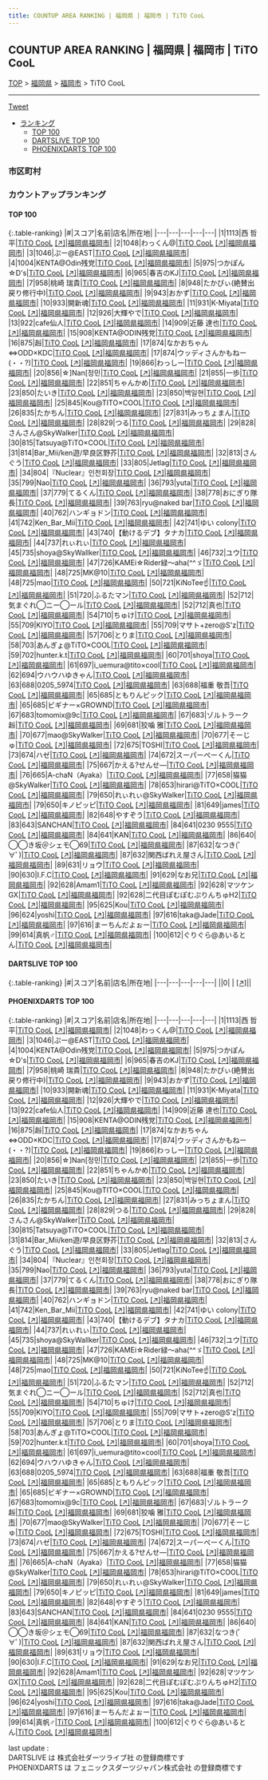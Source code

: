 ```yaml
---
title: COUNTUP AREA RANKING | 福岡県 | 福岡市 | TiTO CooL
---
```

## COUNTUP AREA RANKING | 福岡県 | 福岡市 | TiTO CooL

[TOP](/darts/rank/) > [福岡県](/darts/rank/福岡県/) > [福岡市](/darts/rank/福岡県/福岡市/) > TiTO CooL

___

<a href="https://twitter.com/share?ref_src=twsrc%5Etfw" data-text="COUNTUP AREA RANKING | 福岡県福岡市TiTO CooL" class="twitter-share-button" data-hashtags="DARTSLIVE,PHOENIXDARTS,darts,ダーツ" data-show-count="false">Tweet</a>

* [ランキング](#カウントアップランキング)
    * [TOP 100](#top-100)
    * [DARTSLIVE TOP 100](#dartslive-top-100)
    * [PHOENIXDARTS TOP 100](#phoenixdarts-top-100)

### 市区町村

<ul>

</ul>

### カウントアップランキング

#### TOP 100



{:.table-ranking}
|#|スコア|名前|店名|所在地|
|---|---|---|---|---|
|1|1113|<span class="rank-name-pd">西 哲平</span>|<a href="/darts/rank/shops/10715.html">TiTO CooL</a> <a href="https://vs.phoenixdarts.com/jp/shop/shopDetailInfo/s_10715?s_seq=10715">[↗]</a>|<a href="/darts/rank/福岡県/福岡市">福岡県福岡市</a>|
|2|1048|<span class="rank-name-pd">わっくん@</span>|<a href="/darts/rank/shops/10715.html">TiTO CooL</a> <a href="https://vs.phoenixdarts.com/jp/shop/shopDetailInfo/s_10715?s_seq=10715">[↗]</a>|<a href="/darts/rank/福岡県/福岡市">福岡県福岡市</a>|
|3|1046|<span class="rank-name-pd">ぷー@EAST</span>|<a href="/darts/rank/shops/10715.html">TiTO CooL</a> <a href="https://vs.phoenixdarts.com/jp/shop/shopDetailInfo/s_10715?s_seq=10715">[↗]</a>|<a href="/darts/rank/福岡県/福岡市">福岡県福岡市</a>|
|4|1004|<span class="rank-name-pd">KENTA@Odin残党</span>|<a href="/darts/rank/shops/10715.html">TiTO CooL</a> <a href="https://vs.phoenixdarts.com/jp/shop/shopDetailInfo/s_10715?s_seq=10715">[↗]</a>|<a href="/darts/rank/福岡県/福岡市">福岡県福岡市</a>|
|5|975|<span class="rank-name-pd">つかぽん☆D&#x27;s</span>|<a href="/darts/rank/shops/10715.html">TiTO CooL</a> <a href="https://vs.phoenixdarts.com/jp/shop/shopDetailInfo/s_10715?s_seq=10715">[↗]</a>|<a href="/darts/rank/福岡県/福岡市">福岡県福岡市</a>|
|6|965|<span class="rank-name-pd">春吉のKJ</span>|<a href="/darts/rank/shops/10715.html">TiTO CooL</a> <a href="https://vs.phoenixdarts.com/jp/shop/shopDetailInfo/s_10715?s_seq=10715">[↗]</a>|<a href="/darts/rank/福岡県/福岡市">福岡県福岡市</a>|
|7|958|<span class="rank-name-pd"><span class="pro-icon-pd"></span>桃崎 瑞貴</span>|<a href="/darts/rank/shops/10715.html">TiTO CooL</a> <a href="https://vs.phoenixdarts.com/jp/shop/shopDetailInfo/s_10715?s_seq=10715">[↗]</a>|<a href="/darts/rank/福岡県/福岡市">福岡県福岡市</a>|
|8|948|<span class="rank-name-pd">たかぴぃ(絶賛出戻り修行中)</span>|<a href="/darts/rank/shops/10715.html">TiTO CooL</a> <a href="https://vs.phoenixdarts.com/jp/shop/shopDetailInfo/s_10715?s_seq=10715">[↗]</a>|<a href="/darts/rank/福岡県/福岡市">福岡県福岡市</a>|
|9|943|<span class="rank-name-pd">おかず</span>|<a href="/darts/rank/shops/10715.html">TiTO CooL</a> <a href="https://vs.phoenixdarts.com/jp/shop/shopDetailInfo/s_10715?s_seq=10715">[↗]</a>|<a href="/darts/rank/福岡県/福岡市">福岡県福岡市</a>|
|10|933|<span class="rank-name-pd">開新魂</span>|<a href="/darts/rank/shops/10715.html">TiTO CooL</a> <a href="https://vs.phoenixdarts.com/jp/shop/shopDetailInfo/s_10715?s_seq=10715">[↗]</a>|<a href="/darts/rank/福岡県/福岡市">福岡県福岡市</a>|
|11|931|<span class="rank-name-pd">K-Miyata</span>|<a href="/darts/rank/shops/10715.html">TiTO CooL</a> <a href="https://vs.phoenixdarts.com/jp/shop/shopDetailInfo/s_10715?s_seq=10715">[↗]</a>|<a href="/darts/rank/福岡県/福岡市">福岡県福岡市</a>|
|12|926|<span class="rank-name-pd">大輝やで</span>|<a href="/darts/rank/shops/10715.html">TiTO CooL</a> <a href="https://vs.phoenixdarts.com/jp/shop/shopDetailInfo/s_10715?s_seq=10715">[↗]</a>|<a href="/darts/rank/福岡県/福岡市">福岡県福岡市</a>|
|13|922|<span class="rank-name-pd">cafe仙人</span>|<a href="/darts/rank/shops/10715.html">TiTO CooL</a> <a href="https://vs.phoenixdarts.com/jp/shop/shopDetailInfo/s_10715?s_seq=10715">[↗]</a>|<a href="/darts/rank/福岡県/福岡市">福岡県福岡市</a>|
|14|909|<span class="rank-name-pd"><span class="pro-icon-pd"></span>近藤 達也</span>|<a href="/darts/rank/shops/10715.html">TiTO CooL</a> <a href="https://vs.phoenixdarts.com/jp/shop/shopDetailInfo/s_10715?s_seq=10715">[↗]</a>|<a href="/darts/rank/福岡県/福岡市">福岡県福岡市</a>|
|15|908|<span class="rank-name-pd">KENTA@ODIN残党</span>|<a href="/darts/rank/shops/10715.html">TiTO CooL</a> <a href="https://vs.phoenixdarts.com/jp/shop/shopDetailInfo/s_10715?s_seq=10715">[↗]</a>|<a href="/darts/rank/福岡県/福岡市">福岡県福岡市</a>|
|16|875|<span class="rank-name-pd">赳</span>|<a href="/darts/rank/shops/10715.html">TiTO CooL</a> <a href="https://vs.phoenixdarts.com/jp/shop/shopDetailInfo/s_10715?s_seq=10715">[↗]</a>|<a href="/darts/rank/福岡県/福岡市">福岡県福岡市</a>|
|17|874|<span class="rank-name-pd">なかおちゃん⇔ODD×KDC</span>|<a href="/darts/rank/shops/10715.html">TiTO CooL</a> <a href="https://vs.phoenixdarts.com/jp/shop/shopDetailInfo/s_10715?s_seq=10715">[↗]</a>|<a href="/darts/rank/福岡県/福岡市">福岡県福岡市</a>|
|17|874|<span class="rank-name-pd">ウッディさんかもねー(・・?)</span>|<a href="/darts/rank/shops/10715.html">TiTO CooL</a> <a href="https://vs.phoenixdarts.com/jp/shop/shopDetailInfo/s_10715?s_seq=10715">[↗]</a>|<a href="/darts/rank/福岡県/福岡市">福岡県福岡市</a>|
|19|866|<span class="rank-name-pd">わっしー</span>|<a href="/darts/rank/shops/10715.html">TiTO CooL</a> <a href="https://vs.phoenixdarts.com/jp/shop/shopDetailInfo/s_10715?s_seq=10715">[↗]</a>|<a href="/darts/rank/福岡県/福岡市">福岡県福岡市</a>|
|20|856|<span class="rank-name-pd"><span class="pro-icon-pd"></span>☆]Nan[정민</span>|<a href="/darts/rank/shops/10715.html">TiTO CooL</a> <a href="https://vs.phoenixdarts.com/jp/shop/shopDetailInfo/s_10715?s_seq=10715">[↗]</a>|<a href="/darts/rank/福岡県/福岡市">福岡県福岡市</a>|
|21|855|<span class="rank-name-pd">一歩</span>|<a href="/darts/rank/shops/10715.html">TiTO CooL</a> <a href="https://vs.phoenixdarts.com/jp/shop/shopDetailInfo/s_10715?s_seq=10715">[↗]</a>|<a href="/darts/rank/福岡県/福岡市">福岡県福岡市</a>|
|22|851|<span class="rank-name-pd">ちゃんかめ</span>|<a href="/darts/rank/shops/10715.html">TiTO CooL</a> <a href="https://vs.phoenixdarts.com/jp/shop/shopDetailInfo/s_10715?s_seq=10715">[↗]</a>|<a href="/darts/rank/福岡県/福岡市">福岡県福岡市</a>|
|23|850|<span class="rank-name-pd">たいき</span>|<a href="/darts/rank/shops/10715.html">TiTO CooL</a> <a href="https://vs.phoenixdarts.com/jp/shop/shopDetailInfo/s_10715?s_seq=10715">[↗]</a>|<a href="/darts/rank/福岡県/福岡市">福岡県福岡市</a>|
|23|850|<span class="rank-name-pd">백일현</span>|<a href="/darts/rank/shops/10715.html">TiTO CooL</a> <a href="https://vs.phoenixdarts.com/jp/shop/shopDetailInfo/s_10715?s_seq=10715">[↗]</a>|<a href="/darts/rank/福岡県/福岡市">福岡県福岡市</a>|
|25|845|<span class="rank-name-pd">Kou@TITO‪‪‪‪‬×COOL</span>|<a href="/darts/rank/shops/10715.html">TiTO CooL</a> <a href="https://vs.phoenixdarts.com/jp/shop/shopDetailInfo/s_10715?s_seq=10715">[↗]</a>|<a href="/darts/rank/福岡県/福岡市">福岡県福岡市</a>|
|26|835|<span class="rank-name-pd">たかちん</span>|<a href="/darts/rank/shops/10715.html">TiTO CooL</a> <a href="https://vs.phoenixdarts.com/jp/shop/shopDetailInfo/s_10715?s_seq=10715">[↗]</a>|<a href="/darts/rank/福岡県/福岡市">福岡県福岡市</a>|
|27|831|<span class="rank-name-pd">みっちょまん</span>|<a href="/darts/rank/shops/10715.html">TiTO CooL</a> <a href="https://vs.phoenixdarts.com/jp/shop/shopDetailInfo/s_10715?s_seq=10715">[↗]</a>|<a href="/darts/rank/福岡県/福岡市">福岡県福岡市</a>|
|28|829|<span class="rank-name-pd">つる</span>|<a href="/darts/rank/shops/10715.html">TiTO CooL</a> <a href="https://vs.phoenixdarts.com/jp/shop/shopDetailInfo/s_10715?s_seq=10715">[↗]</a>|<a href="/darts/rank/福岡県/福岡市">福岡県福岡市</a>|
|29|828|<span class="rank-name-pd">さんさん@SkyWalker</span>|<a href="/darts/rank/shops/10715.html">TiTO CooL</a> <a href="https://vs.phoenixdarts.com/jp/shop/shopDetailInfo/s_10715?s_seq=10715">[↗]</a>|<a href="/darts/rank/福岡県/福岡市">福岡県福岡市</a>|
|30|815|<span class="rank-name-pd">Tatsuya@TiTO×COOL</span>|<a href="/darts/rank/shops/10715.html">TiTO CooL</a> <a href="https://vs.phoenixdarts.com/jp/shop/shopDetailInfo/s_10715?s_seq=10715">[↗]</a>|<a href="/darts/rank/福岡県/福岡市">福岡県福岡市</a>|
|31|814|<span class="rank-name-pd">Bar_Mii/ken遊/早良区野芥</span>|<a href="/darts/rank/shops/10715.html">TiTO CooL</a> <a href="https://vs.phoenixdarts.com/jp/shop/shopDetailInfo/s_10715?s_seq=10715">[↗]</a>|<a href="/darts/rank/福岡県/福岡市">福岡県福岡市</a>|
|32|813|<span class="rank-name-pd">さんぐう</span>|<a href="/darts/rank/shops/10715.html">TiTO CooL</a> <a href="https://vs.phoenixdarts.com/jp/shop/shopDetailInfo/s_10715?s_seq=10715">[↗]</a>|<a href="/darts/rank/福岡県/福岡市">福岡県福岡市</a>|
|33|805|<span class="rank-name-pd">Jetlag</span>|<a href="/darts/rank/shops/10715.html">TiTO CooL</a> <a href="https://vs.phoenixdarts.com/jp/shop/shopDetailInfo/s_10715?s_seq=10715">[↗]</a>|<a href="/darts/rank/福岡県/福岡市">福岡県福岡市</a>|
|34|804|<span class="rank-name-pd">『Nuclear』인천회장</span>|<a href="/darts/rank/shops/10715.html">TiTO CooL</a> <a href="https://vs.phoenixdarts.com/jp/shop/shopDetailInfo/s_10715?s_seq=10715">[↗]</a>|<a href="/darts/rank/福岡県/福岡市">福岡県福岡市</a>|
|35|799|<span class="rank-name-pd">Nao</span>|<a href="/darts/rank/shops/10715.html">TiTO CooL</a> <a href="https://vs.phoenixdarts.com/jp/shop/shopDetailInfo/s_10715?s_seq=10715">[↗]</a>|<a href="/darts/rank/福岡県/福岡市">福岡県福岡市</a>|
|36|793|<span class="rank-name-pd">yuta</span>|<a href="/darts/rank/shops/10715.html">TiTO CooL</a> <a href="https://vs.phoenixdarts.com/jp/shop/shopDetailInfo/s_10715?s_seq=10715">[↗]</a>|<a href="/darts/rank/福岡県/福岡市">福岡県福岡市</a>|
|37|779|<span class="rank-name-pd">てるくん</span>|<a href="/darts/rank/shops/10715.html">TiTO CooL</a> <a href="https://vs.phoenixdarts.com/jp/shop/shopDetailInfo/s_10715?s_seq=10715">[↗]</a>|<a href="/darts/rank/福岡県/福岡市">福岡県福岡市</a>|
|38|778|<span class="rank-name-pd">おにぎり隊長</span>|<a href="/darts/rank/shops/10715.html">TiTO CooL</a> <a href="https://vs.phoenixdarts.com/jp/shop/shopDetailInfo/s_10715?s_seq=10715">[↗]</a>|<a href="/darts/rank/福岡県/福岡市">福岡県福岡市</a>|
|39|763|<span class="rank-name-pd">ryu@naked bar</span>|<a href="/darts/rank/shops/10715.html">TiTO CooL</a> <a href="https://vs.phoenixdarts.com/jp/shop/shopDetailInfo/s_10715?s_seq=10715">[↗]</a>|<a href="/darts/rank/福岡県/福岡市">福岡県福岡市</a>|
|40|762|<span class="rank-name-pd">ハンギョドン</span>|<a href="/darts/rank/shops/10715.html">TiTO CooL</a> <a href="https://vs.phoenixdarts.com/jp/shop/shopDetailInfo/s_10715?s_seq=10715">[↗]</a>|<a href="/darts/rank/福岡県/福岡市">福岡県福岡市</a>|
|41|742|<span class="rank-name-pd">Ken_Bar_Mii</span>|<a href="/darts/rank/shops/10715.html">TiTO CooL</a> <a href="https://vs.phoenixdarts.com/jp/shop/shopDetailInfo/s_10715?s_seq=10715">[↗]</a>|<a href="/darts/rank/福岡県/福岡市">福岡県福岡市</a>|
|42|741|<span class="rank-name-pd">ゆい colony</span>|<a href="/darts/rank/shops/10715.html">TiTO CooL</a> <a href="https://vs.phoenixdarts.com/jp/shop/shopDetailInfo/s_10715?s_seq=10715">[↗]</a>|<a href="/darts/rank/福岡県/福岡市">福岡県福岡市</a>|
|43|740|<span class="rank-name-pd">【動けるデブ】タナカ</span>|<a href="/darts/rank/shops/10715.html">TiTO CooL</a> <a href="https://vs.phoenixdarts.com/jp/shop/shopDetailInfo/s_10715?s_seq=10715">[↗]</a>|<a href="/darts/rank/福岡県/福岡市">福岡県福岡市</a>|
|44|737|<span class="rank-name-pd">れぃれぃ</span>|<a href="/darts/rank/shops/10715.html">TiTO CooL</a> <a href="https://vs.phoenixdarts.com/jp/shop/shopDetailInfo/s_10715?s_seq=10715">[↗]</a>|<a href="/darts/rank/福岡県/福岡市">福岡県福岡市</a>|
|45|735|<span class="rank-name-pd">shoya@SkyWallker</span>|<a href="/darts/rank/shops/10715.html">TiTO CooL</a> <a href="https://vs.phoenixdarts.com/jp/shop/shopDetailInfo/s_10715?s_seq=10715">[↗]</a>|<a href="/darts/rank/福岡県/福岡市">福岡県福岡市</a>|
|46|732|<span class="rank-name-pd">ユウ</span>|<a href="/darts/rank/shops/10715.html">TiTO CooL</a> <a href="https://vs.phoenixdarts.com/jp/shop/shopDetailInfo/s_10715?s_seq=10715">[↗]</a>|<a href="/darts/rank/福岡県/福岡市">福岡県福岡市</a>|
|47|726|<span class="rank-name-pd">KAMEi☆Rider緑～aha(^^ゞ</span>|<a href="/darts/rank/shops/10715.html">TiTO CooL</a> <a href="https://vs.phoenixdarts.com/jp/shop/shopDetailInfo/s_10715?s_seq=10715">[↗]</a>|<a href="/darts/rank/福岡県/福岡市">福岡県福岡市</a>|
|48|725|<span class="rank-name-pd">MK@10</span>|<a href="/darts/rank/shops/10715.html">TiTO CooL</a> <a href="https://vs.phoenixdarts.com/jp/shop/shopDetailInfo/s_10715?s_seq=10715">[↗]</a>|<a href="/darts/rank/福岡県/福岡市">福岡県福岡市</a>|
|48|725|<span class="rank-name-pd">mao</span>|<a href="/darts/rank/shops/10715.html">TiTO CooL</a> <a href="https://vs.phoenixdarts.com/jp/shop/shopDetailInfo/s_10715?s_seq=10715">[↗]</a>|<a href="/darts/rank/福岡県/福岡市">福岡県福岡市</a>|
|50|721|<span class="rank-name-pd">KiNoTee☝️</span>|<a href="/darts/rank/shops/10715.html">TiTO CooL</a> <a href="https://vs.phoenixdarts.com/jp/shop/shopDetailInfo/s_10715?s_seq=10715">[↗]</a>|<a href="/darts/rank/福岡県/福岡市">福岡県福岡市</a>|
|51|720|<span class="rank-name-pd">ふるたマン</span>|<a href="/darts/rank/shops/10715.html">TiTO CooL</a> <a href="https://vs.phoenixdarts.com/jp/shop/shopDetailInfo/s_10715?s_seq=10715">[↗]</a>|<a href="/darts/rank/福岡県/福岡市">福岡県福岡市</a>|
|52|712|<span class="rank-name-pd">気まぐれ◯ニー◯ール</span>|<a href="/darts/rank/shops/10715.html">TiTO CooL</a> <a href="https://vs.phoenixdarts.com/jp/shop/shopDetailInfo/s_10715?s_seq=10715">[↗]</a>|<a href="/darts/rank/福岡県/福岡市">福岡県福岡市</a>|
|52|712|<span class="rank-name-pd">真也</span>|<a href="/darts/rank/shops/10715.html">TiTO CooL</a> <a href="https://vs.phoenixdarts.com/jp/shop/shopDetailInfo/s_10715?s_seq=10715">[↗]</a>|<a href="/darts/rank/福岡県/福岡市">福岡県福岡市</a>|
|54|710|<span class="rank-name-pd">ちゅけ</span>|<a href="/darts/rank/shops/10715.html">TiTO CooL</a> <a href="https://vs.phoenixdarts.com/jp/shop/shopDetailInfo/s_10715?s_seq=10715">[↗]</a>|<a href="/darts/rank/福岡県/福岡市">福岡県福岡市</a>|
|55|709|<span class="rank-name-pd">KIYO</span>|<a href="/darts/rank/shops/10715.html">TiTO CooL</a> <a href="https://vs.phoenixdarts.com/jp/shop/shopDetailInfo/s_10715?s_seq=10715">[↗]</a>|<a href="/darts/rank/福岡県/福岡市">福岡県福岡市</a>|
|55|709|<span class="rank-name-pd">マサト+zero@S&#x27;z</span>|<a href="/darts/rank/shops/10715.html">TiTO CooL</a> <a href="https://vs.phoenixdarts.com/jp/shop/shopDetailInfo/s_10715?s_seq=10715">[↗]</a>|<a href="/darts/rank/福岡県/福岡市">福岡県福岡市</a>|
|57|706|<span class="rank-name-pd">とりま</span>|<a href="/darts/rank/shops/10715.html">TiTO CooL</a> <a href="https://vs.phoenixdarts.com/jp/shop/shopDetailInfo/s_10715?s_seq=10715">[↗]</a>|<a href="/darts/rank/福岡県/福岡市">福岡県福岡市</a>|
|58|703|<span class="rank-name-pd">あんぎょ@TiTO×COOL</span>|<a href="/darts/rank/shops/10715.html">TiTO CooL</a> <a href="https://vs.phoenixdarts.com/jp/shop/shopDetailInfo/s_10715?s_seq=10715">[↗]</a>|<a href="/darts/rank/福岡県/福岡市">福岡県福岡市</a>|
|59|702|<span class="rank-name-pd">hunter.k.t</span>|<a href="/darts/rank/shops/10715.html">TiTO CooL</a> <a href="https://vs.phoenixdarts.com/jp/shop/shopDetailInfo/s_10715?s_seq=10715">[↗]</a>|<a href="/darts/rank/福岡県/福岡市">福岡県福岡市</a>|
|60|701|<span class="rank-name-pd">shoya</span>|<a href="/darts/rank/shops/10715.html">TiTO CooL</a> <a href="https://vs.phoenixdarts.com/jp/shop/shopDetailInfo/s_10715?s_seq=10715">[↗]</a>|<a href="/darts/rank/福岡県/福岡市">福岡県福岡市</a>|
|61|697|<span class="rank-name-pd">i_uemura@tito×cool</span>|<a href="/darts/rank/shops/10715.html">TiTO CooL</a> <a href="https://vs.phoenixdarts.com/jp/shop/shopDetailInfo/s_10715?s_seq=10715">[↗]</a>|<a href="/darts/rank/福岡県/福岡市">福岡県福岡市</a>|
|62|694|<span class="rank-name-pd">ウハウハゆきゃん</span>|<a href="/darts/rank/shops/10715.html">TiTO CooL</a> <a href="https://vs.phoenixdarts.com/jp/shop/shopDetailInfo/s_10715?s_seq=10715">[↗]</a>|<a href="/darts/rank/福岡県/福岡市">福岡県福岡市</a>|
|63|688|<span class="rank-name-pd">0205_5974</span>|<a href="/darts/rank/shops/10715.html">TiTO CooL</a> <a href="https://vs.phoenixdarts.com/jp/shop/shopDetailInfo/s_10715?s_seq=10715">[↗]</a>|<a href="/darts/rank/福岡県/福岡市">福岡県福岡市</a>|
|63|688|<span class="rank-name-pd"><span class="pro-icon-pd"></span>福重 敬吾</span>|<a href="/darts/rank/shops/10715.html">TiTO CooL</a> <a href="https://vs.phoenixdarts.com/jp/shop/shopDetailInfo/s_10715?s_seq=10715">[↗]</a>|<a href="/darts/rank/福岡県/福岡市">福岡県福岡市</a>|
|65|685|<span class="rank-name-pd">ともりんピック</span>|<a href="/darts/rank/shops/10715.html">TiTO CooL</a> <a href="https://vs.phoenixdarts.com/jp/shop/shopDetailInfo/s_10715?s_seq=10715">[↗]</a>|<a href="/darts/rank/福岡県/福岡市">福岡県福岡市</a>|
|65|685|<span class="rank-name-pd">ビギナー×GROWND</span>|<a href="/darts/rank/shops/10715.html">TiTO CooL</a> <a href="https://vs.phoenixdarts.com/jp/shop/shopDetailInfo/s_10715?s_seq=10715">[↗]</a>|<a href="/darts/rank/福岡県/福岡市">福岡県福岡市</a>|
|67|683|<span class="rank-name-pd">tomomix@9c</span>|<a href="/darts/rank/shops/10715.html">TiTO CooL</a> <a href="https://vs.phoenixdarts.com/jp/shop/shopDetailInfo/s_10715?s_seq=10715">[↗]</a>|<a href="/darts/rank/福岡県/福岡市">福岡県福岡市</a>|
|67|683|<span class="rank-name-pd">ゾルトラーク赳</span>|<a href="/darts/rank/shops/10715.html">TiTO CooL</a> <a href="https://vs.phoenixdarts.com/jp/shop/shopDetailInfo/s_10715?s_seq=10715">[↗]</a>|<a href="/darts/rank/福岡県/福岡市">福岡県福岡市</a>|
|69|681|<span class="rank-name-pd">狡噛 雅</span>|<a href="/darts/rank/shops/10715.html">TiTO CooL</a> <a href="https://vs.phoenixdarts.com/jp/shop/shopDetailInfo/s_10715?s_seq=10715">[↗]</a>|<a href="/darts/rank/福岡県/福岡市">福岡県福岡市</a>|
|70|677|<span class="rank-name-pd">mao@SkyWalker</span>|<a href="/darts/rank/shops/10715.html">TiTO CooL</a> <a href="https://vs.phoenixdarts.com/jp/shop/shopDetailInfo/s_10715?s_seq=10715">[↗]</a>|<a href="/darts/rank/福岡県/福岡市">福岡県福岡市</a>|
|70|677|<span class="rank-name-pd">そーじゅ</span>|<a href="/darts/rank/shops/10715.html">TiTO CooL</a> <a href="https://vs.phoenixdarts.com/jp/shop/shopDetailInfo/s_10715?s_seq=10715">[↗]</a>|<a href="/darts/rank/福岡県/福岡市">福岡県福岡市</a>|
|72|675|<span class="rank-name-pd">TOSHI</span>|<a href="/darts/rank/shops/10715.html">TiTO CooL</a> <a href="https://vs.phoenixdarts.com/jp/shop/shopDetailInfo/s_10715?s_seq=10715">[↗]</a>|<a href="/darts/rank/福岡県/福岡市">福岡県福岡市</a>|
|73|674|<span class="rank-name-pd">ハゼ</span>|<a href="/darts/rank/shops/10715.html">TiTO CooL</a> <a href="https://vs.phoenixdarts.com/jp/shop/shopDetailInfo/s_10715?s_seq=10715">[↗]</a>|<a href="/darts/rank/福岡県/福岡市">福岡県福岡市</a>|
|74|672|<span class="rank-name-pd">スーパーぺーくん</span>|<a href="/darts/rank/shops/10715.html">TiTO CooL</a> <a href="https://vs.phoenixdarts.com/jp/shop/shopDetailInfo/s_10715?s_seq=10715">[↗]</a>|<a href="/darts/rank/福岡県/福岡市">福岡県福岡市</a>|
|75|667|<span class="rank-name-pd">かえる?せんせ―</span>|<a href="/darts/rank/shops/10715.html">TiTO CooL</a> <a href="https://vs.phoenixdarts.com/jp/shop/shopDetailInfo/s_10715?s_seq=10715">[↗]</a>|<a href="/darts/rank/福岡県/福岡市">福岡県福岡市</a>|
|76|665|<span class="rank-name-pd">A-chaN（Ayaka）</span>|<a href="/darts/rank/shops/10715.html">TiTO CooL</a> <a href="https://vs.phoenixdarts.com/jp/shop/shopDetailInfo/s_10715?s_seq=10715">[↗]</a>|<a href="/darts/rank/福岡県/福岡市">福岡県福岡市</a>|
|77|658|<span class="rank-name-pd">猫猫@SkyWalker</span>|<a href="/darts/rank/shops/10715.html">TiTO CooL</a> <a href="https://vs.phoenixdarts.com/jp/shop/shopDetailInfo/s_10715?s_seq=10715">[↗]</a>|<a href="/darts/rank/福岡県/福岡市">福岡県福岡市</a>|
|78|653|<span class="rank-name-pd">hirari@TiTO×COOL</span>|<a href="/darts/rank/shops/10715.html">TiTO CooL</a> <a href="https://vs.phoenixdarts.com/jp/shop/shopDetailInfo/s_10715?s_seq=10715">[↗]</a>|<a href="/darts/rank/福岡県/福岡市">福岡県福岡市</a>|
|79|650|<span class="rank-name-pd">れぃれぃ@SkyWalker</span>|<a href="/darts/rank/shops/10715.html">TiTO CooL</a> <a href="https://vs.phoenixdarts.com/jp/shop/shopDetailInfo/s_10715?s_seq=10715">[↗]</a>|<a href="/darts/rank/福岡県/福岡市">福岡県福岡市</a>|
|79|650|<span class="rank-name-pd">キノピッピ</span>|<a href="/darts/rank/shops/10715.html">TiTO CooL</a> <a href="https://vs.phoenixdarts.com/jp/shop/shopDetailInfo/s_10715?s_seq=10715">[↗]</a>|<a href="/darts/rank/福岡県/福岡市">福岡県福岡市</a>|
|81|649|<span class="rank-name-pd">james</span>|<a href="/darts/rank/shops/10715.html">TiTO CooL</a> <a href="https://vs.phoenixdarts.com/jp/shop/shopDetailInfo/s_10715?s_seq=10715">[↗]</a>|<a href="/darts/rank/福岡県/福岡市">福岡県福岡市</a>|
|82|648|<span class="rank-name-pd">やすぞう</span>|<a href="/darts/rank/shops/10715.html">TiTO CooL</a> <a href="https://vs.phoenixdarts.com/jp/shop/shopDetailInfo/s_10715?s_seq=10715">[↗]</a>|<a href="/darts/rank/福岡県/福岡市">福岡県福岡市</a>|
|83|643|<span class="rank-name-pd">SANCHAN</span>|<a href="/darts/rank/shops/10715.html">TiTO CooL</a> <a href="https://vs.phoenixdarts.com/jp/shop/shopDetailInfo/s_10715?s_seq=10715">[↗]</a>|<a href="/darts/rank/福岡県/福岡市">福岡県福岡市</a>|
|84|641|<span class="rank-name-pd">0230 9555</span>|<a href="/darts/rank/shops/10715.html">TiTO CooL</a> <a href="https://vs.phoenixdarts.com/jp/shop/shopDetailInfo/s_10715?s_seq=10715">[↗]</a>|<a href="/darts/rank/福岡県/福岡市">福岡県福岡市</a>|
|84|641|<span class="rank-name-pd">KAN</span>|<a href="/darts/rank/shops/10715.html">TiTO CooL</a> <a href="https://vs.phoenixdarts.com/jp/shop/shopDetailInfo/s_10715?s_seq=10715">[↗]</a>|<a href="/darts/rank/福岡県/福岡市">福岡県福岡市</a>|
|86|640|<span class="rank-name-pd">◯◯き坂＠シェモ◯69</span>|<a href="/darts/rank/shops/10715.html">TiTO CooL</a> <a href="https://vs.phoenixdarts.com/jp/shop/shopDetailInfo/s_10715?s_seq=10715">[↗]</a>|<a href="/darts/rank/福岡県/福岡市">福岡県福岡市</a>|
|87|632|<span class="rank-name-pd">なつき(ﾟ∀ﾟ)</span>|<a href="/darts/rank/shops/10715.html">TiTO CooL</a> <a href="https://vs.phoenixdarts.com/jp/shop/shopDetailInfo/s_10715?s_seq=10715">[↗]</a>|<a href="/darts/rank/福岡県/福岡市">福岡県福岡市</a>|
|87|632|<span class="rank-name-pd">関西ばれえ屋さん</span>|<a href="/darts/rank/shops/10715.html">TiTO CooL</a> <a href="https://vs.phoenixdarts.com/jp/shop/shopDetailInfo/s_10715?s_seq=10715">[↗]</a>|<a href="/darts/rank/福岡県/福岡市">福岡県福岡市</a>|
|89|631|<span class="rank-name-pd">リョウ</span>|<a href="/darts/rank/shops/10715.html">TiTO CooL</a> <a href="https://vs.phoenixdarts.com/jp/shop/shopDetailInfo/s_10715?s_seq=10715">[↗]</a>|<a href="/darts/rank/福岡県/福岡市">福岡県福岡市</a>|
|90|630|<span class="rank-name-pd">I.F.C</span>|<a href="/darts/rank/shops/10715.html">TiTO CooL</a> <a href="https://vs.phoenixdarts.com/jp/shop/shopDetailInfo/s_10715?s_seq=10715">[↗]</a>|<a href="/darts/rank/福岡県/福岡市">福岡県福岡市</a>|
|91|629|<span class="rank-name-pd">なお兄</span>|<a href="/darts/rank/shops/10715.html">TiTO CooL</a> <a href="https://vs.phoenixdarts.com/jp/shop/shopDetailInfo/s_10715?s_seq=10715">[↗]</a>|<a href="/darts/rank/福岡県/福岡市">福岡県福岡市</a>|
|92|628|<span class="rank-name-pd">Amam1</span>|<a href="/darts/rank/shops/10715.html">TiTO CooL</a> <a href="https://vs.phoenixdarts.com/jp/shop/shopDetailInfo/s_10715?s_seq=10715">[↗]</a>|<a href="/darts/rank/福岡県/福岡市">福岡県福岡市</a>|
|92|628|<span class="rank-name-pd">マツケンGX</span>|<a href="/darts/rank/shops/10715.html">TiTO CooL</a> <a href="https://vs.phoenixdarts.com/jp/shop/shopDetailInfo/s_10715?s_seq=10715">[↗]</a>|<a href="/darts/rank/福岡県/福岡市">福岡県福岡市</a>|
|92|628|<span class="rank-name-pd">二代目ぽむぽむぷりんちゅH2</span>|<a href="/darts/rank/shops/10715.html">TiTO CooL</a> <a href="https://vs.phoenixdarts.com/jp/shop/shopDetailInfo/s_10715?s_seq=10715">[↗]</a>|<a href="/darts/rank/福岡県/福岡市">福岡県福岡市</a>|
|95|625|<span class="rank-name-pd">Kou</span>|<a href="/darts/rank/shops/10715.html">TiTO CooL</a> <a href="https://vs.phoenixdarts.com/jp/shop/shopDetailInfo/s_10715?s_seq=10715">[↗]</a>|<a href="/darts/rank/福岡県/福岡市">福岡県福岡市</a>|
|96|624|<span class="rank-name-pd">yoshi</span>|<a href="/darts/rank/shops/10715.html">TiTO CooL</a> <a href="https://vs.phoenixdarts.com/jp/shop/shopDetailInfo/s_10715?s_seq=10715">[↗]</a>|<a href="/darts/rank/福岡県/福岡市">福岡県福岡市</a>|
|97|616|<span class="rank-name-pd">taka@Jade</span>|<a href="/darts/rank/shops/10715.html">TiTO CooL</a> <a href="https://vs.phoenixdarts.com/jp/shop/shopDetailInfo/s_10715?s_seq=10715">[↗]</a>|<a href="/darts/rank/福岡県/福岡市">福岡県福岡市</a>|
|97|616|<span class="rank-name-pd">まーちんだよぉー</span>|<a href="/darts/rank/shops/10715.html">TiTO CooL</a> <a href="https://vs.phoenixdarts.com/jp/shop/shopDetailInfo/s_10715?s_seq=10715">[↗]</a>|<a href="/darts/rank/福岡県/福岡市">福岡県福岡市</a>|
|99|614|<span class="rank-name-pd">真帆♂</span>|<a href="/darts/rank/shops/10715.html">TiTO CooL</a> <a href="https://vs.phoenixdarts.com/jp/shop/shopDetailInfo/s_10715?s_seq=10715">[↗]</a>|<a href="/darts/rank/福岡県/福岡市">福岡県福岡市</a>|
|100|612|<span class="rank-name-pd">ぐりぐら@あいるとん</span>|<a href="/darts/rank/shops/10715.html">TiTO CooL</a> <a href="https://vs.phoenixdarts.com/jp/shop/shopDetailInfo/s_10715?s_seq=10715">[↗]</a>|<a href="/darts/rank/福岡県/福岡市">福岡県福岡市</a>|


#### DARTSLIVE TOP 100



{:.table-ranking}
|#|スコア|名前|店名|所在地|
|---|---|---|---|---|
||0|<span class="rank-name-dl"> </span>|<a href="/darts/rank/shops/.html"></a> <a href="">[↗]</a>|<a href="/darts/rank//"></a>|


#### PHOENIXDARTS TOP 100



{:.table-ranking}
|#|スコア|名前|店名|所在地|
|---|---|---|---|---|
|1|1113|<span class="rank-name-pd">西 哲平</span>|<a href="/darts/rank/shops/10715.html">TiTO CooL</a> <a href="https://vs.phoenixdarts.com/jp/shop/shopDetailInfo/s_10715?s_seq=10715">[↗]</a>|<a href="/darts/rank/福岡県/福岡市">福岡県福岡市</a>|
|2|1048|<span class="rank-name-pd">わっくん@</span>|<a href="/darts/rank/shops/10715.html">TiTO CooL</a> <a href="https://vs.phoenixdarts.com/jp/shop/shopDetailInfo/s_10715?s_seq=10715">[↗]</a>|<a href="/darts/rank/福岡県/福岡市">福岡県福岡市</a>|
|3|1046|<span class="rank-name-pd">ぷー@EAST</span>|<a href="/darts/rank/shops/10715.html">TiTO CooL</a> <a href="https://vs.phoenixdarts.com/jp/shop/shopDetailInfo/s_10715?s_seq=10715">[↗]</a>|<a href="/darts/rank/福岡県/福岡市">福岡県福岡市</a>|
|4|1004|<span class="rank-name-pd">KENTA@Odin残党</span>|<a href="/darts/rank/shops/10715.html">TiTO CooL</a> <a href="https://vs.phoenixdarts.com/jp/shop/shopDetailInfo/s_10715?s_seq=10715">[↗]</a>|<a href="/darts/rank/福岡県/福岡市">福岡県福岡市</a>|
|5|975|<span class="rank-name-pd">つかぽん☆D&#x27;s</span>|<a href="/darts/rank/shops/10715.html">TiTO CooL</a> <a href="https://vs.phoenixdarts.com/jp/shop/shopDetailInfo/s_10715?s_seq=10715">[↗]</a>|<a href="/darts/rank/福岡県/福岡市">福岡県福岡市</a>|
|6|965|<span class="rank-name-pd">春吉のKJ</span>|<a href="/darts/rank/shops/10715.html">TiTO CooL</a> <a href="https://vs.phoenixdarts.com/jp/shop/shopDetailInfo/s_10715?s_seq=10715">[↗]</a>|<a href="/darts/rank/福岡県/福岡市">福岡県福岡市</a>|
|7|958|<span class="rank-name-pd"><span class="pro-icon-pd"></span>桃崎 瑞貴</span>|<a href="/darts/rank/shops/10715.html">TiTO CooL</a> <a href="https://vs.phoenixdarts.com/jp/shop/shopDetailInfo/s_10715?s_seq=10715">[↗]</a>|<a href="/darts/rank/福岡県/福岡市">福岡県福岡市</a>|
|8|948|<span class="rank-name-pd">たかぴぃ(絶賛出戻り修行中)</span>|<a href="/darts/rank/shops/10715.html">TiTO CooL</a> <a href="https://vs.phoenixdarts.com/jp/shop/shopDetailInfo/s_10715?s_seq=10715">[↗]</a>|<a href="/darts/rank/福岡県/福岡市">福岡県福岡市</a>|
|9|943|<span class="rank-name-pd">おかず</span>|<a href="/darts/rank/shops/10715.html">TiTO CooL</a> <a href="https://vs.phoenixdarts.com/jp/shop/shopDetailInfo/s_10715?s_seq=10715">[↗]</a>|<a href="/darts/rank/福岡県/福岡市">福岡県福岡市</a>|
|10|933|<span class="rank-name-pd">開新魂</span>|<a href="/darts/rank/shops/10715.html">TiTO CooL</a> <a href="https://vs.phoenixdarts.com/jp/shop/shopDetailInfo/s_10715?s_seq=10715">[↗]</a>|<a href="/darts/rank/福岡県/福岡市">福岡県福岡市</a>|
|11|931|<span class="rank-name-pd">K-Miyata</span>|<a href="/darts/rank/shops/10715.html">TiTO CooL</a> <a href="https://vs.phoenixdarts.com/jp/shop/shopDetailInfo/s_10715?s_seq=10715">[↗]</a>|<a href="/darts/rank/福岡県/福岡市">福岡県福岡市</a>|
|12|926|<span class="rank-name-pd">大輝やで</span>|<a href="/darts/rank/shops/10715.html">TiTO CooL</a> <a href="https://vs.phoenixdarts.com/jp/shop/shopDetailInfo/s_10715?s_seq=10715">[↗]</a>|<a href="/darts/rank/福岡県/福岡市">福岡県福岡市</a>|
|13|922|<span class="rank-name-pd">cafe仙人</span>|<a href="/darts/rank/shops/10715.html">TiTO CooL</a> <a href="https://vs.phoenixdarts.com/jp/shop/shopDetailInfo/s_10715?s_seq=10715">[↗]</a>|<a href="/darts/rank/福岡県/福岡市">福岡県福岡市</a>|
|14|909|<span class="rank-name-pd"><span class="pro-icon-pd"></span>近藤 達也</span>|<a href="/darts/rank/shops/10715.html">TiTO CooL</a> <a href="https://vs.phoenixdarts.com/jp/shop/shopDetailInfo/s_10715?s_seq=10715">[↗]</a>|<a href="/darts/rank/福岡県/福岡市">福岡県福岡市</a>|
|15|908|<span class="rank-name-pd">KENTA@ODIN残党</span>|<a href="/darts/rank/shops/10715.html">TiTO CooL</a> <a href="https://vs.phoenixdarts.com/jp/shop/shopDetailInfo/s_10715?s_seq=10715">[↗]</a>|<a href="/darts/rank/福岡県/福岡市">福岡県福岡市</a>|
|16|875|<span class="rank-name-pd">赳</span>|<a href="/darts/rank/shops/10715.html">TiTO CooL</a> <a href="https://vs.phoenixdarts.com/jp/shop/shopDetailInfo/s_10715?s_seq=10715">[↗]</a>|<a href="/darts/rank/福岡県/福岡市">福岡県福岡市</a>|
|17|874|<span class="rank-name-pd">なかおちゃん⇔ODD×KDC</span>|<a href="/darts/rank/shops/10715.html">TiTO CooL</a> <a href="https://vs.phoenixdarts.com/jp/shop/shopDetailInfo/s_10715?s_seq=10715">[↗]</a>|<a href="/darts/rank/福岡県/福岡市">福岡県福岡市</a>|
|17|874|<span class="rank-name-pd">ウッディさんかもねー(・・?)</span>|<a href="/darts/rank/shops/10715.html">TiTO CooL</a> <a href="https://vs.phoenixdarts.com/jp/shop/shopDetailInfo/s_10715?s_seq=10715">[↗]</a>|<a href="/darts/rank/福岡県/福岡市">福岡県福岡市</a>|
|19|866|<span class="rank-name-pd">わっしー</span>|<a href="/darts/rank/shops/10715.html">TiTO CooL</a> <a href="https://vs.phoenixdarts.com/jp/shop/shopDetailInfo/s_10715?s_seq=10715">[↗]</a>|<a href="/darts/rank/福岡県/福岡市">福岡県福岡市</a>|
|20|856|<span class="rank-name-pd"><span class="pro-icon-pd"></span>☆]Nan[정민</span>|<a href="/darts/rank/shops/10715.html">TiTO CooL</a> <a href="https://vs.phoenixdarts.com/jp/shop/shopDetailInfo/s_10715?s_seq=10715">[↗]</a>|<a href="/darts/rank/福岡県/福岡市">福岡県福岡市</a>|
|21|855|<span class="rank-name-pd">一歩</span>|<a href="/darts/rank/shops/10715.html">TiTO CooL</a> <a href="https://vs.phoenixdarts.com/jp/shop/shopDetailInfo/s_10715?s_seq=10715">[↗]</a>|<a href="/darts/rank/福岡県/福岡市">福岡県福岡市</a>|
|22|851|<span class="rank-name-pd">ちゃんかめ</span>|<a href="/darts/rank/shops/10715.html">TiTO CooL</a> <a href="https://vs.phoenixdarts.com/jp/shop/shopDetailInfo/s_10715?s_seq=10715">[↗]</a>|<a href="/darts/rank/福岡県/福岡市">福岡県福岡市</a>|
|23|850|<span class="rank-name-pd">たいき</span>|<a href="/darts/rank/shops/10715.html">TiTO CooL</a> <a href="https://vs.phoenixdarts.com/jp/shop/shopDetailInfo/s_10715?s_seq=10715">[↗]</a>|<a href="/darts/rank/福岡県/福岡市">福岡県福岡市</a>|
|23|850|<span class="rank-name-pd">백일현</span>|<a href="/darts/rank/shops/10715.html">TiTO CooL</a> <a href="https://vs.phoenixdarts.com/jp/shop/shopDetailInfo/s_10715?s_seq=10715">[↗]</a>|<a href="/darts/rank/福岡県/福岡市">福岡県福岡市</a>|
|25|845|<span class="rank-name-pd">Kou@TITO‪‪‪‪‬×COOL</span>|<a href="/darts/rank/shops/10715.html">TiTO CooL</a> <a href="https://vs.phoenixdarts.com/jp/shop/shopDetailInfo/s_10715?s_seq=10715">[↗]</a>|<a href="/darts/rank/福岡県/福岡市">福岡県福岡市</a>|
|26|835|<span class="rank-name-pd">たかちん</span>|<a href="/darts/rank/shops/10715.html">TiTO CooL</a> <a href="https://vs.phoenixdarts.com/jp/shop/shopDetailInfo/s_10715?s_seq=10715">[↗]</a>|<a href="/darts/rank/福岡県/福岡市">福岡県福岡市</a>|
|27|831|<span class="rank-name-pd">みっちょまん</span>|<a href="/darts/rank/shops/10715.html">TiTO CooL</a> <a href="https://vs.phoenixdarts.com/jp/shop/shopDetailInfo/s_10715?s_seq=10715">[↗]</a>|<a href="/darts/rank/福岡県/福岡市">福岡県福岡市</a>|
|28|829|<span class="rank-name-pd">つる</span>|<a href="/darts/rank/shops/10715.html">TiTO CooL</a> <a href="https://vs.phoenixdarts.com/jp/shop/shopDetailInfo/s_10715?s_seq=10715">[↗]</a>|<a href="/darts/rank/福岡県/福岡市">福岡県福岡市</a>|
|29|828|<span class="rank-name-pd">さんさん@SkyWalker</span>|<a href="/darts/rank/shops/10715.html">TiTO CooL</a> <a href="https://vs.phoenixdarts.com/jp/shop/shopDetailInfo/s_10715?s_seq=10715">[↗]</a>|<a href="/darts/rank/福岡県/福岡市">福岡県福岡市</a>|
|30|815|<span class="rank-name-pd">Tatsuya@TiTO×COOL</span>|<a href="/darts/rank/shops/10715.html">TiTO CooL</a> <a href="https://vs.phoenixdarts.com/jp/shop/shopDetailInfo/s_10715?s_seq=10715">[↗]</a>|<a href="/darts/rank/福岡県/福岡市">福岡県福岡市</a>|
|31|814|<span class="rank-name-pd">Bar_Mii/ken遊/早良区野芥</span>|<a href="/darts/rank/shops/10715.html">TiTO CooL</a> <a href="https://vs.phoenixdarts.com/jp/shop/shopDetailInfo/s_10715?s_seq=10715">[↗]</a>|<a href="/darts/rank/福岡県/福岡市">福岡県福岡市</a>|
|32|813|<span class="rank-name-pd">さんぐう</span>|<a href="/darts/rank/shops/10715.html">TiTO CooL</a> <a href="https://vs.phoenixdarts.com/jp/shop/shopDetailInfo/s_10715?s_seq=10715">[↗]</a>|<a href="/darts/rank/福岡県/福岡市">福岡県福岡市</a>|
|33|805|<span class="rank-name-pd">Jetlag</span>|<a href="/darts/rank/shops/10715.html">TiTO CooL</a> <a href="https://vs.phoenixdarts.com/jp/shop/shopDetailInfo/s_10715?s_seq=10715">[↗]</a>|<a href="/darts/rank/福岡県/福岡市">福岡県福岡市</a>|
|34|804|<span class="rank-name-pd">『Nuclear』인천회장</span>|<a href="/darts/rank/shops/10715.html">TiTO CooL</a> <a href="https://vs.phoenixdarts.com/jp/shop/shopDetailInfo/s_10715?s_seq=10715">[↗]</a>|<a href="/darts/rank/福岡県/福岡市">福岡県福岡市</a>|
|35|799|<span class="rank-name-pd">Nao</span>|<a href="/darts/rank/shops/10715.html">TiTO CooL</a> <a href="https://vs.phoenixdarts.com/jp/shop/shopDetailInfo/s_10715?s_seq=10715">[↗]</a>|<a href="/darts/rank/福岡県/福岡市">福岡県福岡市</a>|
|36|793|<span class="rank-name-pd">yuta</span>|<a href="/darts/rank/shops/10715.html">TiTO CooL</a> <a href="https://vs.phoenixdarts.com/jp/shop/shopDetailInfo/s_10715?s_seq=10715">[↗]</a>|<a href="/darts/rank/福岡県/福岡市">福岡県福岡市</a>|
|37|779|<span class="rank-name-pd">てるくん</span>|<a href="/darts/rank/shops/10715.html">TiTO CooL</a> <a href="https://vs.phoenixdarts.com/jp/shop/shopDetailInfo/s_10715?s_seq=10715">[↗]</a>|<a href="/darts/rank/福岡県/福岡市">福岡県福岡市</a>|
|38|778|<span class="rank-name-pd">おにぎり隊長</span>|<a href="/darts/rank/shops/10715.html">TiTO CooL</a> <a href="https://vs.phoenixdarts.com/jp/shop/shopDetailInfo/s_10715?s_seq=10715">[↗]</a>|<a href="/darts/rank/福岡県/福岡市">福岡県福岡市</a>|
|39|763|<span class="rank-name-pd">ryu@naked bar</span>|<a href="/darts/rank/shops/10715.html">TiTO CooL</a> <a href="https://vs.phoenixdarts.com/jp/shop/shopDetailInfo/s_10715?s_seq=10715">[↗]</a>|<a href="/darts/rank/福岡県/福岡市">福岡県福岡市</a>|
|40|762|<span class="rank-name-pd">ハンギョドン</span>|<a href="/darts/rank/shops/10715.html">TiTO CooL</a> <a href="https://vs.phoenixdarts.com/jp/shop/shopDetailInfo/s_10715?s_seq=10715">[↗]</a>|<a href="/darts/rank/福岡県/福岡市">福岡県福岡市</a>|
|41|742|<span class="rank-name-pd">Ken_Bar_Mii</span>|<a href="/darts/rank/shops/10715.html">TiTO CooL</a> <a href="https://vs.phoenixdarts.com/jp/shop/shopDetailInfo/s_10715?s_seq=10715">[↗]</a>|<a href="/darts/rank/福岡県/福岡市">福岡県福岡市</a>|
|42|741|<span class="rank-name-pd">ゆい colony</span>|<a href="/darts/rank/shops/10715.html">TiTO CooL</a> <a href="https://vs.phoenixdarts.com/jp/shop/shopDetailInfo/s_10715?s_seq=10715">[↗]</a>|<a href="/darts/rank/福岡県/福岡市">福岡県福岡市</a>|
|43|740|<span class="rank-name-pd">【動けるデブ】タナカ</span>|<a href="/darts/rank/shops/10715.html">TiTO CooL</a> <a href="https://vs.phoenixdarts.com/jp/shop/shopDetailInfo/s_10715?s_seq=10715">[↗]</a>|<a href="/darts/rank/福岡県/福岡市">福岡県福岡市</a>|
|44|737|<span class="rank-name-pd">れぃれぃ</span>|<a href="/darts/rank/shops/10715.html">TiTO CooL</a> <a href="https://vs.phoenixdarts.com/jp/shop/shopDetailInfo/s_10715?s_seq=10715">[↗]</a>|<a href="/darts/rank/福岡県/福岡市">福岡県福岡市</a>|
|45|735|<span class="rank-name-pd">shoya@SkyWallker</span>|<a href="/darts/rank/shops/10715.html">TiTO CooL</a> <a href="https://vs.phoenixdarts.com/jp/shop/shopDetailInfo/s_10715?s_seq=10715">[↗]</a>|<a href="/darts/rank/福岡県/福岡市">福岡県福岡市</a>|
|46|732|<span class="rank-name-pd">ユウ</span>|<a href="/darts/rank/shops/10715.html">TiTO CooL</a> <a href="https://vs.phoenixdarts.com/jp/shop/shopDetailInfo/s_10715?s_seq=10715">[↗]</a>|<a href="/darts/rank/福岡県/福岡市">福岡県福岡市</a>|
|47|726|<span class="rank-name-pd">KAMEi☆Rider緑～aha(^^ゞ</span>|<a href="/darts/rank/shops/10715.html">TiTO CooL</a> <a href="https://vs.phoenixdarts.com/jp/shop/shopDetailInfo/s_10715?s_seq=10715">[↗]</a>|<a href="/darts/rank/福岡県/福岡市">福岡県福岡市</a>|
|48|725|<span class="rank-name-pd">MK@10</span>|<a href="/darts/rank/shops/10715.html">TiTO CooL</a> <a href="https://vs.phoenixdarts.com/jp/shop/shopDetailInfo/s_10715?s_seq=10715">[↗]</a>|<a href="/darts/rank/福岡県/福岡市">福岡県福岡市</a>|
|48|725|<span class="rank-name-pd">mao</span>|<a href="/darts/rank/shops/10715.html">TiTO CooL</a> <a href="https://vs.phoenixdarts.com/jp/shop/shopDetailInfo/s_10715?s_seq=10715">[↗]</a>|<a href="/darts/rank/福岡県/福岡市">福岡県福岡市</a>|
|50|721|<span class="rank-name-pd">KiNoTee☝️</span>|<a href="/darts/rank/shops/10715.html">TiTO CooL</a> <a href="https://vs.phoenixdarts.com/jp/shop/shopDetailInfo/s_10715?s_seq=10715">[↗]</a>|<a href="/darts/rank/福岡県/福岡市">福岡県福岡市</a>|
|51|720|<span class="rank-name-pd">ふるたマン</span>|<a href="/darts/rank/shops/10715.html">TiTO CooL</a> <a href="https://vs.phoenixdarts.com/jp/shop/shopDetailInfo/s_10715?s_seq=10715">[↗]</a>|<a href="/darts/rank/福岡県/福岡市">福岡県福岡市</a>|
|52|712|<span class="rank-name-pd">気まぐれ◯ニー◯ール</span>|<a href="/darts/rank/shops/10715.html">TiTO CooL</a> <a href="https://vs.phoenixdarts.com/jp/shop/shopDetailInfo/s_10715?s_seq=10715">[↗]</a>|<a href="/darts/rank/福岡県/福岡市">福岡県福岡市</a>|
|52|712|<span class="rank-name-pd">真也</span>|<a href="/darts/rank/shops/10715.html">TiTO CooL</a> <a href="https://vs.phoenixdarts.com/jp/shop/shopDetailInfo/s_10715?s_seq=10715">[↗]</a>|<a href="/darts/rank/福岡県/福岡市">福岡県福岡市</a>|
|54|710|<span class="rank-name-pd">ちゅけ</span>|<a href="/darts/rank/shops/10715.html">TiTO CooL</a> <a href="https://vs.phoenixdarts.com/jp/shop/shopDetailInfo/s_10715?s_seq=10715">[↗]</a>|<a href="/darts/rank/福岡県/福岡市">福岡県福岡市</a>|
|55|709|<span class="rank-name-pd">KIYO</span>|<a href="/darts/rank/shops/10715.html">TiTO CooL</a> <a href="https://vs.phoenixdarts.com/jp/shop/shopDetailInfo/s_10715?s_seq=10715">[↗]</a>|<a href="/darts/rank/福岡県/福岡市">福岡県福岡市</a>|
|55|709|<span class="rank-name-pd">マサト+zero@S&#x27;z</span>|<a href="/darts/rank/shops/10715.html">TiTO CooL</a> <a href="https://vs.phoenixdarts.com/jp/shop/shopDetailInfo/s_10715?s_seq=10715">[↗]</a>|<a href="/darts/rank/福岡県/福岡市">福岡県福岡市</a>|
|57|706|<span class="rank-name-pd">とりま</span>|<a href="/darts/rank/shops/10715.html">TiTO CooL</a> <a href="https://vs.phoenixdarts.com/jp/shop/shopDetailInfo/s_10715?s_seq=10715">[↗]</a>|<a href="/darts/rank/福岡県/福岡市">福岡県福岡市</a>|
|58|703|<span class="rank-name-pd">あんぎょ@TiTO×COOL</span>|<a href="/darts/rank/shops/10715.html">TiTO CooL</a> <a href="https://vs.phoenixdarts.com/jp/shop/shopDetailInfo/s_10715?s_seq=10715">[↗]</a>|<a href="/darts/rank/福岡県/福岡市">福岡県福岡市</a>|
|59|702|<span class="rank-name-pd">hunter.k.t</span>|<a href="/darts/rank/shops/10715.html">TiTO CooL</a> <a href="https://vs.phoenixdarts.com/jp/shop/shopDetailInfo/s_10715?s_seq=10715">[↗]</a>|<a href="/darts/rank/福岡県/福岡市">福岡県福岡市</a>|
|60|701|<span class="rank-name-pd">shoya</span>|<a href="/darts/rank/shops/10715.html">TiTO CooL</a> <a href="https://vs.phoenixdarts.com/jp/shop/shopDetailInfo/s_10715?s_seq=10715">[↗]</a>|<a href="/darts/rank/福岡県/福岡市">福岡県福岡市</a>|
|61|697|<span class="rank-name-pd">i_uemura@tito×cool</span>|<a href="/darts/rank/shops/10715.html">TiTO CooL</a> <a href="https://vs.phoenixdarts.com/jp/shop/shopDetailInfo/s_10715?s_seq=10715">[↗]</a>|<a href="/darts/rank/福岡県/福岡市">福岡県福岡市</a>|
|62|694|<span class="rank-name-pd">ウハウハゆきゃん</span>|<a href="/darts/rank/shops/10715.html">TiTO CooL</a> <a href="https://vs.phoenixdarts.com/jp/shop/shopDetailInfo/s_10715?s_seq=10715">[↗]</a>|<a href="/darts/rank/福岡県/福岡市">福岡県福岡市</a>|
|63|688|<span class="rank-name-pd">0205_5974</span>|<a href="/darts/rank/shops/10715.html">TiTO CooL</a> <a href="https://vs.phoenixdarts.com/jp/shop/shopDetailInfo/s_10715?s_seq=10715">[↗]</a>|<a href="/darts/rank/福岡県/福岡市">福岡県福岡市</a>|
|63|688|<span class="rank-name-pd"><span class="pro-icon-pd"></span>福重 敬吾</span>|<a href="/darts/rank/shops/10715.html">TiTO CooL</a> <a href="https://vs.phoenixdarts.com/jp/shop/shopDetailInfo/s_10715?s_seq=10715">[↗]</a>|<a href="/darts/rank/福岡県/福岡市">福岡県福岡市</a>|
|65|685|<span class="rank-name-pd">ともりんピック</span>|<a href="/darts/rank/shops/10715.html">TiTO CooL</a> <a href="https://vs.phoenixdarts.com/jp/shop/shopDetailInfo/s_10715?s_seq=10715">[↗]</a>|<a href="/darts/rank/福岡県/福岡市">福岡県福岡市</a>|
|65|685|<span class="rank-name-pd">ビギナー×GROWND</span>|<a href="/darts/rank/shops/10715.html">TiTO CooL</a> <a href="https://vs.phoenixdarts.com/jp/shop/shopDetailInfo/s_10715?s_seq=10715">[↗]</a>|<a href="/darts/rank/福岡県/福岡市">福岡県福岡市</a>|
|67|683|<span class="rank-name-pd">tomomix@9c</span>|<a href="/darts/rank/shops/10715.html">TiTO CooL</a> <a href="https://vs.phoenixdarts.com/jp/shop/shopDetailInfo/s_10715?s_seq=10715">[↗]</a>|<a href="/darts/rank/福岡県/福岡市">福岡県福岡市</a>|
|67|683|<span class="rank-name-pd">ゾルトラーク赳</span>|<a href="/darts/rank/shops/10715.html">TiTO CooL</a> <a href="https://vs.phoenixdarts.com/jp/shop/shopDetailInfo/s_10715?s_seq=10715">[↗]</a>|<a href="/darts/rank/福岡県/福岡市">福岡県福岡市</a>|
|69|681|<span class="rank-name-pd">狡噛 雅</span>|<a href="/darts/rank/shops/10715.html">TiTO CooL</a> <a href="https://vs.phoenixdarts.com/jp/shop/shopDetailInfo/s_10715?s_seq=10715">[↗]</a>|<a href="/darts/rank/福岡県/福岡市">福岡県福岡市</a>|
|70|677|<span class="rank-name-pd">mao@SkyWalker</span>|<a href="/darts/rank/shops/10715.html">TiTO CooL</a> <a href="https://vs.phoenixdarts.com/jp/shop/shopDetailInfo/s_10715?s_seq=10715">[↗]</a>|<a href="/darts/rank/福岡県/福岡市">福岡県福岡市</a>|
|70|677|<span class="rank-name-pd">そーじゅ</span>|<a href="/darts/rank/shops/10715.html">TiTO CooL</a> <a href="https://vs.phoenixdarts.com/jp/shop/shopDetailInfo/s_10715?s_seq=10715">[↗]</a>|<a href="/darts/rank/福岡県/福岡市">福岡県福岡市</a>|
|72|675|<span class="rank-name-pd">TOSHI</span>|<a href="/darts/rank/shops/10715.html">TiTO CooL</a> <a href="https://vs.phoenixdarts.com/jp/shop/shopDetailInfo/s_10715?s_seq=10715">[↗]</a>|<a href="/darts/rank/福岡県/福岡市">福岡県福岡市</a>|
|73|674|<span class="rank-name-pd">ハゼ</span>|<a href="/darts/rank/shops/10715.html">TiTO CooL</a> <a href="https://vs.phoenixdarts.com/jp/shop/shopDetailInfo/s_10715?s_seq=10715">[↗]</a>|<a href="/darts/rank/福岡県/福岡市">福岡県福岡市</a>|
|74|672|<span class="rank-name-pd">スーパーぺーくん</span>|<a href="/darts/rank/shops/10715.html">TiTO CooL</a> <a href="https://vs.phoenixdarts.com/jp/shop/shopDetailInfo/s_10715?s_seq=10715">[↗]</a>|<a href="/darts/rank/福岡県/福岡市">福岡県福岡市</a>|
|75|667|<span class="rank-name-pd">かえる?せんせ―</span>|<a href="/darts/rank/shops/10715.html">TiTO CooL</a> <a href="https://vs.phoenixdarts.com/jp/shop/shopDetailInfo/s_10715?s_seq=10715">[↗]</a>|<a href="/darts/rank/福岡県/福岡市">福岡県福岡市</a>|
|76|665|<span class="rank-name-pd">A-chaN（Ayaka）</span>|<a href="/darts/rank/shops/10715.html">TiTO CooL</a> <a href="https://vs.phoenixdarts.com/jp/shop/shopDetailInfo/s_10715?s_seq=10715">[↗]</a>|<a href="/darts/rank/福岡県/福岡市">福岡県福岡市</a>|
|77|658|<span class="rank-name-pd">猫猫@SkyWalker</span>|<a href="/darts/rank/shops/10715.html">TiTO CooL</a> <a href="https://vs.phoenixdarts.com/jp/shop/shopDetailInfo/s_10715?s_seq=10715">[↗]</a>|<a href="/darts/rank/福岡県/福岡市">福岡県福岡市</a>|
|78|653|<span class="rank-name-pd">hirari@TiTO×COOL</span>|<a href="/darts/rank/shops/10715.html">TiTO CooL</a> <a href="https://vs.phoenixdarts.com/jp/shop/shopDetailInfo/s_10715?s_seq=10715">[↗]</a>|<a href="/darts/rank/福岡県/福岡市">福岡県福岡市</a>|
|79|650|<span class="rank-name-pd">れぃれぃ@SkyWalker</span>|<a href="/darts/rank/shops/10715.html">TiTO CooL</a> <a href="https://vs.phoenixdarts.com/jp/shop/shopDetailInfo/s_10715?s_seq=10715">[↗]</a>|<a href="/darts/rank/福岡県/福岡市">福岡県福岡市</a>|
|79|650|<span class="rank-name-pd">キノピッピ</span>|<a href="/darts/rank/shops/10715.html">TiTO CooL</a> <a href="https://vs.phoenixdarts.com/jp/shop/shopDetailInfo/s_10715?s_seq=10715">[↗]</a>|<a href="/darts/rank/福岡県/福岡市">福岡県福岡市</a>|
|81|649|<span class="rank-name-pd">james</span>|<a href="/darts/rank/shops/10715.html">TiTO CooL</a> <a href="https://vs.phoenixdarts.com/jp/shop/shopDetailInfo/s_10715?s_seq=10715">[↗]</a>|<a href="/darts/rank/福岡県/福岡市">福岡県福岡市</a>|
|82|648|<span class="rank-name-pd">やすぞう</span>|<a href="/darts/rank/shops/10715.html">TiTO CooL</a> <a href="https://vs.phoenixdarts.com/jp/shop/shopDetailInfo/s_10715?s_seq=10715">[↗]</a>|<a href="/darts/rank/福岡県/福岡市">福岡県福岡市</a>|
|83|643|<span class="rank-name-pd">SANCHAN</span>|<a href="/darts/rank/shops/10715.html">TiTO CooL</a> <a href="https://vs.phoenixdarts.com/jp/shop/shopDetailInfo/s_10715?s_seq=10715">[↗]</a>|<a href="/darts/rank/福岡県/福岡市">福岡県福岡市</a>|
|84|641|<span class="rank-name-pd">0230 9555</span>|<a href="/darts/rank/shops/10715.html">TiTO CooL</a> <a href="https://vs.phoenixdarts.com/jp/shop/shopDetailInfo/s_10715?s_seq=10715">[↗]</a>|<a href="/darts/rank/福岡県/福岡市">福岡県福岡市</a>|
|84|641|<span class="rank-name-pd">KAN</span>|<a href="/darts/rank/shops/10715.html">TiTO CooL</a> <a href="https://vs.phoenixdarts.com/jp/shop/shopDetailInfo/s_10715?s_seq=10715">[↗]</a>|<a href="/darts/rank/福岡県/福岡市">福岡県福岡市</a>|
|86|640|<span class="rank-name-pd">◯◯き坂＠シェモ◯69</span>|<a href="/darts/rank/shops/10715.html">TiTO CooL</a> <a href="https://vs.phoenixdarts.com/jp/shop/shopDetailInfo/s_10715?s_seq=10715">[↗]</a>|<a href="/darts/rank/福岡県/福岡市">福岡県福岡市</a>|
|87|632|<span class="rank-name-pd">なつき(ﾟ∀ﾟ)</span>|<a href="/darts/rank/shops/10715.html">TiTO CooL</a> <a href="https://vs.phoenixdarts.com/jp/shop/shopDetailInfo/s_10715?s_seq=10715">[↗]</a>|<a href="/darts/rank/福岡県/福岡市">福岡県福岡市</a>|
|87|632|<span class="rank-name-pd">関西ばれえ屋さん</span>|<a href="/darts/rank/shops/10715.html">TiTO CooL</a> <a href="https://vs.phoenixdarts.com/jp/shop/shopDetailInfo/s_10715?s_seq=10715">[↗]</a>|<a href="/darts/rank/福岡県/福岡市">福岡県福岡市</a>|
|89|631|<span class="rank-name-pd">リョウ</span>|<a href="/darts/rank/shops/10715.html">TiTO CooL</a> <a href="https://vs.phoenixdarts.com/jp/shop/shopDetailInfo/s_10715?s_seq=10715">[↗]</a>|<a href="/darts/rank/福岡県/福岡市">福岡県福岡市</a>|
|90|630|<span class="rank-name-pd">I.F.C</span>|<a href="/darts/rank/shops/10715.html">TiTO CooL</a> <a href="https://vs.phoenixdarts.com/jp/shop/shopDetailInfo/s_10715?s_seq=10715">[↗]</a>|<a href="/darts/rank/福岡県/福岡市">福岡県福岡市</a>|
|91|629|<span class="rank-name-pd">なお兄</span>|<a href="/darts/rank/shops/10715.html">TiTO CooL</a> <a href="https://vs.phoenixdarts.com/jp/shop/shopDetailInfo/s_10715?s_seq=10715">[↗]</a>|<a href="/darts/rank/福岡県/福岡市">福岡県福岡市</a>|
|92|628|<span class="rank-name-pd">Amam1</span>|<a href="/darts/rank/shops/10715.html">TiTO CooL</a> <a href="https://vs.phoenixdarts.com/jp/shop/shopDetailInfo/s_10715?s_seq=10715">[↗]</a>|<a href="/darts/rank/福岡県/福岡市">福岡県福岡市</a>|
|92|628|<span class="rank-name-pd">マツケンGX</span>|<a href="/darts/rank/shops/10715.html">TiTO CooL</a> <a href="https://vs.phoenixdarts.com/jp/shop/shopDetailInfo/s_10715?s_seq=10715">[↗]</a>|<a href="/darts/rank/福岡県/福岡市">福岡県福岡市</a>|
|92|628|<span class="rank-name-pd">二代目ぽむぽむぷりんちゅH2</span>|<a href="/darts/rank/shops/10715.html">TiTO CooL</a> <a href="https://vs.phoenixdarts.com/jp/shop/shopDetailInfo/s_10715?s_seq=10715">[↗]</a>|<a href="/darts/rank/福岡県/福岡市">福岡県福岡市</a>|
|95|625|<span class="rank-name-pd">Kou</span>|<a href="/darts/rank/shops/10715.html">TiTO CooL</a> <a href="https://vs.phoenixdarts.com/jp/shop/shopDetailInfo/s_10715?s_seq=10715">[↗]</a>|<a href="/darts/rank/福岡県/福岡市">福岡県福岡市</a>|
|96|624|<span class="rank-name-pd">yoshi</span>|<a href="/darts/rank/shops/10715.html">TiTO CooL</a> <a href="https://vs.phoenixdarts.com/jp/shop/shopDetailInfo/s_10715?s_seq=10715">[↗]</a>|<a href="/darts/rank/福岡県/福岡市">福岡県福岡市</a>|
|97|616|<span class="rank-name-pd">taka@Jade</span>|<a href="/darts/rank/shops/10715.html">TiTO CooL</a> <a href="https://vs.phoenixdarts.com/jp/shop/shopDetailInfo/s_10715?s_seq=10715">[↗]</a>|<a href="/darts/rank/福岡県/福岡市">福岡県福岡市</a>|
|97|616|<span class="rank-name-pd">まーちんだよぉー</span>|<a href="/darts/rank/shops/10715.html">TiTO CooL</a> <a href="https://vs.phoenixdarts.com/jp/shop/shopDetailInfo/s_10715?s_seq=10715">[↗]</a>|<a href="/darts/rank/福岡県/福岡市">福岡県福岡市</a>|
|99|614|<span class="rank-name-pd">真帆♂</span>|<a href="/darts/rank/shops/10715.html">TiTO CooL</a> <a href="https://vs.phoenixdarts.com/jp/shop/shopDetailInfo/s_10715?s_seq=10715">[↗]</a>|<a href="/darts/rank/福岡県/福岡市">福岡県福岡市</a>|
|100|612|<span class="rank-name-pd">ぐりぐら@あいるとん</span>|<a href="/darts/rank/shops/10715.html">TiTO CooL</a> <a href="https://vs.phoenixdarts.com/jp/shop/shopDetailInfo/s_10715?s_seq=10715">[↗]</a>|<a href="/darts/rank/福岡県/福岡市">福岡県福岡市</a>|


<div class="footer border-top border-gray-light mt-5 pt-3 text-right text-gray">
    last update : <span style="font-weight: italic" id="foot_last_modified"></span><br />
    DARTSLIVE は 株式会社ダーツライブ社 の登録商標です<br />
    PHOENIXDARTS は フェニックスダーツジャパン株式会社 の登録商標です<br />
</div>

<script src="https://cdnjs.cloudflare.com/ajax/libs/jquery.tablesorter/2.31.3/js/jquery.tablesorter.min.js" integrity="sha512-qzgd5cYSZcosqpzpn7zF2ZId8f/8CHmFKZ8j7mU4OUXTNRd5g+ZHBPsgKEwoqxCtdQvExE5LprwwPAgoicguNg==" crossorigin="anonymous" referrerpolicy="no-referrer"></script>
<link rel="stylesheet" href="https://cdnjs.cloudflare.com/ajax/libs/jquery.tablesorter/2.31.3/css/theme.default.min.css" integrity="sha512-wghhOJkjQX0Lh3NSWvNKeZ0ZpNn+SPVXX1Qyc9OCaogADktxrBiBdKGDoqVUOyhStvMBmJQ8ZdMHiR3wuEq8+w==" crossorigin="anonymous" referrerpolicy="no-referrer" />
<script>
$(function() {
    $(".table-ranking").tablesorter({sortList:[[0, 0]]});
    $("#foot_last_modified").text(formatDate(new Date(document.lastModified), 'yyyy-MM-dd HH:mm:ss'));
});
</script>

<script async src="https://platform.twitter.com/widgets.js" charset="utf-8"></script>